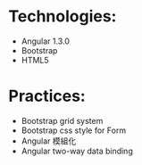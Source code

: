 Technologies: 
=============

- Angular 1.3.0
- Bootstrap
- HTML5

Practices:
==========

- Bootstrap grid system
- Bootstrap css style for Form
- Angular 模組化
- Angular two-way data binding